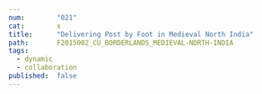 ```yaml
---
num:        "021"
cat:        x
title:      "Delivering Post by Foot in Medieval North India"
path:       F2015002_CU_BORDERLANDS_MEDIEVAL-NORTH-INDIA
tags:
  - dynamic
  - collaboration
published:  false
---
```

